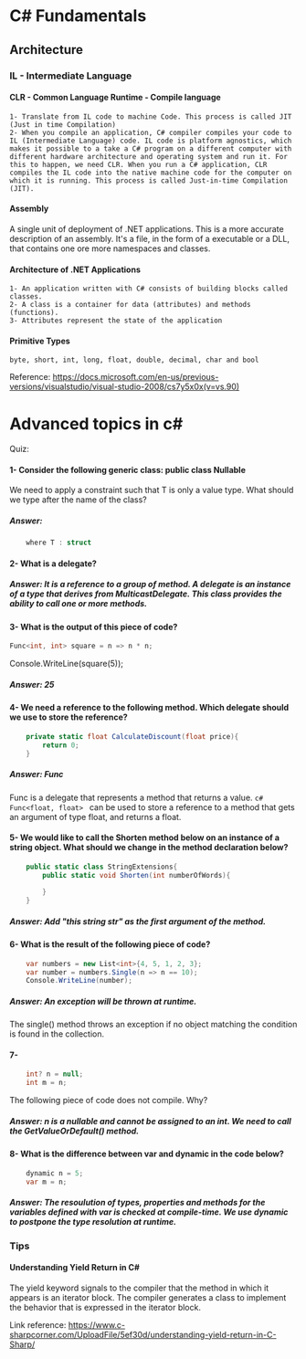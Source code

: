 # C# Fundamentals



## Architecture

### IL - Intermediate Language
#### CLR - Common Language Runtime - Compile language
    1- Translate from IL code to machine Code. This process is called JIT (Just in time Compilation)
    2- When you compile an application, C# compiler compiles your code to IL (Intermediate Language) code. IL code is platform agnostics, which makes it possible to a take a C# program on a different computer with different hardware architecture and operating system and run it. For this to happen, we need CLR. When you run a C# application, CLR compiles the IL code into the native machine code for the computer on which it is running. This process is called Just-in-time Compilation (JIT).

#### Assembly
A single unit of deployment of .NET applications.
This is a more accurate description of an assembly. It's a file, in the form of a executable or a DLL, that contains one ore more namespaces and classes.

#### Architecture of .NET Applications
    1- An application written with C# consists of building blocks called classes.
    2- A class is a container for data (attributes) and methods (functions).
    3- Attributes represent the state of the application

#### Primitive Types
    byte, short, int, long, float, double, decimal, char and bool
Reference: https://docs.microsoft.com/en-us/previous-versions/visualstudio/visual-studio-2008/cs7y5x0x(v=vs.90)




# Advanced topics in c#
Quiz:
#### 1- Consider the following generic class: public class Nullable<T>
We need to apply a constraint such that T is only a value type. What should we type after the name of the class?
##### Answer: 
```c#
    where T : struct
```

#### 2- What is a delegate?
##### Answer: It is a reference to a group of method. A delegate is an instance of a type that derives from MulticastDelegate. This class provides the ability to call one or more methods.

#### 3- What is the output of this piece of code?
```c#
Func<int, int> square = n => n * n;
```
Console.WriteLine(square(5));
##### Answer: 25

#### 4- We need a reference to the following method. Which delegate should we use to store the reference?
```c#
    private static float CalculateDiscount(float price){
        return 0;
    }
```
##### Answer: Func
Func is a delegate that represents a method that returns a value. ```c# Func<float, float> ``` can be used to store a reference to a method that gets an argument of type float, and returns a float.

#### 5- We would like to call the Shorten method below on an instance of a string object. What should we change in the method declaration below?
```c#
    public static class StringExtensions{
        public static void Shorten(int numberOfWords){
            
        }
    }
```
##### Answer: Add "this string str" as the first argument of the method.

#### 6- What is the result of the following piece of code?
```c#
    var numbers = new List<int>{4, 5, 1, 2, 3};
    var number = numbers.Single(n => n == 10);
    Console.WriteLine(number);
```
##### Answer: An exception will be thrown at runtime.
The single() method throws an exception if no object matching the condition is found in the collection.

#### 7- 
```c#
    int? n = null;
    int m = n;
```
The following piece of code does not compile. Why?
##### Answer: n is a nullable and cannot be assigned to an int. We need to call the GetValueOrDefault() method.

#### 8- What is the difference between var and dynamic in the code below?
```c#
    dynamic n = 5;
    var m = n;
```
##### Answer: The resoulution of types, properties and methods for the variables defined with var is checked at compile-time. We use dynamic to postpone the type resolution at runtime.


### Tips
#### Understanding Yield Return in C#
The yield keyword signals to the compiler that the method in which it appears is an iterator block. The compiler generates a class to implement the behavior that is expressed in the iterator block.

Link reference: https://www.c-sharpcorner.com/UploadFile/5ef30d/understanding-yield-return-in-C-Sharp/
